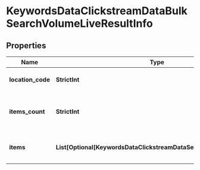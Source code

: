 # KeywordsDataClickstreamDataBulkSearchVolumeLiveResultInfo


## Properties

| Name | Type | Description | Notes |
|------------ | ------------- | ------------- | -------------|
**location_code** | **StrictInt** | location code in a POST array |[optional]|
**items_count** | **StrictInt** | the number of results returned in the items array |[optional]|
**items** | **List[Optional[KeywordsDataClickstreamDataSearchVolumeLiveItem]]** | contains keywords and related data |[optional]|